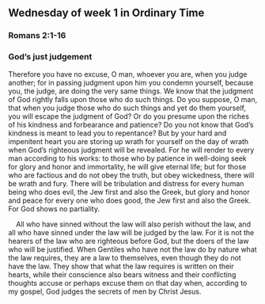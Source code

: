 ## Wednesday of week 1 in Ordinary Time

### Romans 2:1-16

### God’s just judgement

Therefore you have no excuse, O man, whoever you are, when you judge another; for in passing judgment upon him you condemn yourself, because you, the judge, are doing the very same things. We know that the judgment of God rightly falls upon those who do such things. Do you suppose, O man, that when you judge those who do such things and yet do them yourself, you will escape the judgment of God? Or do you presume upon the riches of his kindness and forbearance and patience? Do you not know that God’s kindness is meant to lead you to repentance? But by your hard and impenitent heart you are storing up wrath for yourself on the day of wrath when God’s righteous judgment will be revealed. For he will render to every man according to his works: to those who by patience in well-doing seek for glory and honor and immortality, he will give eternal life; but for those who are factious and do not obey the truth, but obey wickedness, there will be wrath and fury. There will be tribulation and distress for every human being who does evil, the Jew first and also the Greek, but glory and honor and peace for every one who does good, the Jew first and also the Greek. For God shows no partiality.

    All who have sinned without the law will also perish without the law, and all who have sinned under the law will be judged by the law. For it is not the hearers of the law who are righteous before God, but the doers of the law who will be justified. When Gentiles who have not the law do by nature what the law requires, they are a law to themselves, even though they do not have the law. They show that what the law requires is written on their hearts, while their conscience also bears witness and their conflicting thoughts accuse or perhaps excuse them on that day when, according to my gospel, God judges the secrets of men by Christ Jesus.